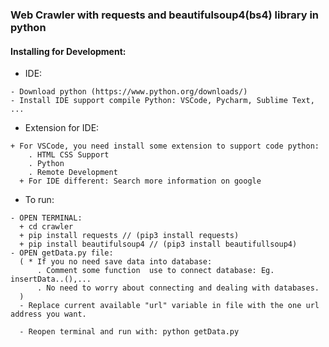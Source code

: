 
### Web Crawler with requests and beautifulsoup4(bs4) library in python ###

#### Installing for Development: ####
* IDE: 
```
- Download python (https://www.python.org/downloads/)
- Install IDE support compile Python: VSCode, Pycharm, Sublime Text, ...
```
* Extension for IDE:
```
+ For VSCode, you need install some extension to support code python:
    . HTML CSS Support
    . Python
    . Remote Development
  + For IDE different: Search more information on google
```
* To run:
```
- OPEN TERMINAL:
  + cd crawler
  + pip install requests // (pip3 install requests)
  + pip install beautifulsoup4 // (pip3 install beautifullsoup4) 
- OPEN getData.py file:
  ( * If you no need save data into database:
      . Comment some function  use to connect database: Eg. insertData..(),...
      . No need to worry about connecting and dealing with databases.
  )
  - Replace current available "url" variable in file with the one url address you want.

  - Reopen terminal and run with: python getData.py
```
